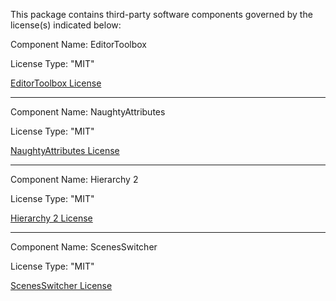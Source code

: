 This package contains third-party software components governed by the license(s) indicated below:

Component Name: EditorToolbox

License Type: "MIT"

[EditorToolbox License](https://github.com/kevincastejon/EditorToolbox/blob/main/LICENSE)

--------------------------------------------------------------------------------------------------

Component Name: NaughtyAttributes

License Type: "MIT"

[NaughtyAttributes License](https://github.com/dbrizov/NaughtyAttributes/blob/master/LICENSE)

--------------------------------------------------------------------------------------------------

Component Name: Hierarchy 2

License Type: "MIT"

[Hierarchy 2 License](https://github.com/truongnguyentungduy/hierarchy-2/blob/master/LICENSE)

--------------------------------------------------------------------------------------------------

Component Name: ScenesSwitcher

License Type: "MIT"

[ScenesSwitcher License](https://github.com/vimpsoft/ScenesSwitcher/blob/master/Assets/Vis/SceneSwitcher/Editor/LICENSE)
